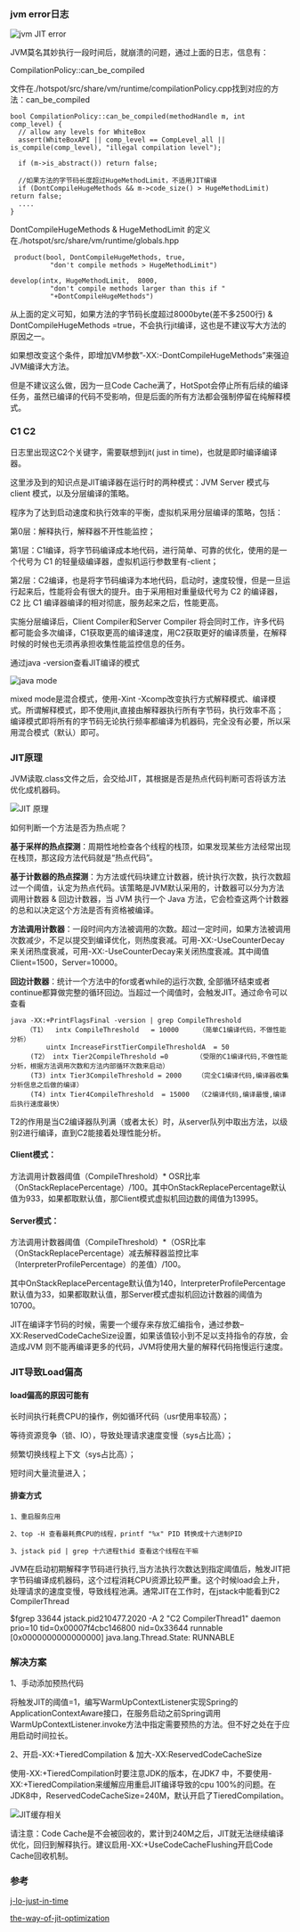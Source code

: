 ### jvm error日志
![jvm JIT error](images/jvm_JIT.png)

JVM莫名其妙执行一段时间后，就崩溃的问题，通过上面的日志，信息有：

CompilationPolicy::can_be_compiled

文件在./hotspot/src/share/vm/runtime/compilationPolicy.cpp找到对应的方法：can_be_compiled
```
bool CompilationPolicy::can_be_compiled(methodHandle m, int comp_level) {
  // allow any levels for WhiteBox
  assert(WhiteBoxAPI || comp_level == CompLevel_all || is_compile(comp_level), "illegal compilation level");
 
  if (m->is_abstract()) return false;
  
  //如果方法的字节码长度超过HugeMethodLimit，不适用JIT编译
  if (DontCompileHugeMethods && m->code_size() > HugeMethodLimit) return false;
  ....
}
```

DontCompileHugeMethods & HugeMethodLimit 的定义在./hotspot/src/share/vm/runtime/globals.hpp
```
 product(bool, DontCompileHugeMethods, true,                               
          "don't compile methods > HugeMethodLimit") 
 
develop(intx, HugeMethodLimit,  8000,                                     
          "don't compile methods larger than this if "                      
          "+DontCompileHugeMethods")  

```
从上面的定义可知，如果方法的字节码长度超过8000byte(差不多2500行) & DontCompileHugeMethods =true，不会执行jit编译，这也是不建议写大方法的原因之一。

如果想改变这个条件，即增加VM参数”-XX:-DontCompileHugeMethods”来强迫JVM编译大方法。

但是不建议这么做，因为一旦Code Cache满了，HotSpot会停止所有后续的编译任务，虽然已编译的代码不受影响，但是后面的所有方法都会强制停留在纯解释模式。

### C1 C2 
日志里出现这C2个关键字，需要联想到jit( just in time)，也就是即时编译编译器。

这里涉及到的知识点是JIT编译器在运行时的两种模式：JVM Server 模式与 client 模式，以及分层编译的策略。

程序为了达到启动速度和执行效率的平衡，虚拟机采用分层编译的策略，包括：

第0层：解释执行，解释器不开性能监控；

第1层：C1编译，将字节码编译成本地代码，进行简单、可靠的优化，使用的是一个代号为 C1 的轻量级编译器，虚拟机运行参数里有-client；

第2层：C2编译，也是将字节码编译为本地代码，启动时，速度较慢，但是一旦运行起来后，性能将会有很大的提升。由于采用相对重量级代号为 C2 的编译器，C2 比 C1 编译器编译的相对彻底，服务起来之后，性能更高。

实施分层编译后，Client Compiler和Server Compiler 将会同时工作，许多代码都可能会多次编译，C1获取更高的编译速度，用C2获取更好的编译质量，在解释时候的时候也无须再承担收集性能监控信息的任务。

通过java -version查看JIT编译的模式

![java mode](images/jvm_mode.png)

mixed mode是混合模式，使用-Xint -Xcomp改变执行方式解释模式、编译模式。所谓解释模式，即不使用jit,直接由解释器执行所有字节码，执行效率不高；编译模式即将所有的字节码无论执行频率都编译为机器码，完全没有必要，所以采用混合模式（默认）即可。

### JIT原理
JVM读取.class文件之后，会交给JIT，其根据是否是热点代码判断可否将该方法优化成机器码。

![JIT 原理](images/JIT.png)

如何判断一个方法是否为热点呢？

**基于采样的热点探测**：周期性地检查各个线程的栈顶，如果发现某些方法经常出现在栈顶，那这段方法代码就是“热点代码”。

**基于计数器的热点探测**：为方法或代码块建立计数器，统计执行次数，执行次数超过一个阈值，认定为热点代码。该策略是JVM默认采用的，计数器可以分为方法调用计数器 & 回边计数器，当 JVM 执行一个 Java 方法，它会检查这两个计数器的总和以决定这个方法是否有资格被编译。

**方法调用计数器**：一段时间内方法被调用的次数。超过一定时间，如果方法被调用次数减少，不足以提交到编译优化，则热度衰减。可用-XX:-UseCounterDecay来关闭热度衰减，可用-XX:-UseCounterDecay来关闭热度衰减。其中阈值Client=1500，Server=10000。

**回边计数器**：统计一个方法中的for或者while的运行次数, 全部循环结束或者continue都算做完整的循环回边。当超过一个阈值时，会触发JIT。通过命令可以查看

```
java -XX:+PrintFlagsFinal -version | grep CompileThreshold
    （T1）  intx CompileThreshold   = 10000     （简单C1编译代码，不做性能分析）                      
         uintx IncreaseFirstTierCompileThresholdA  = 50                                 
     (T2） intx Tier2CompileThreshold =0       （受限的C1编译代码,不做性能分析，根据方法调用次数和方法内部循环次数来启动）                         
     (T3) intx Tier3CompileThreshold = 2000    （完全C1编译代码,编译器收集分析信息之后做的编译）                            
     (T4) intx Tier4CompileThreshold  = 15000  （C2编译代码,编译最慢,编译后执行速度最快）                            
```
T2的作用是当C2编译器队列满（或者太长）时，从server队列中取出方法，以级别2进行编译，直到C2能接着处理性能分析。

#### Client模式：    

方法调用计数器阈值（CompileThreshold）* OSR比率（OnStackReplacePercentage）/100。其中OnStackReplacePercentage默认值为933，如果都取默认值，那Client模式虚拟机回边数的阈值为13995。

#### Server模式：

方法调用计数器阈值（CompileThreshold）*（OSR比率（OnStackReplacePercentage）减去解释器监控比率（InterpreterProfilePercentage）的差值）/100。

其中OnStackReplacePercentage默认值为140，InterpreterProfilePercentage默认值为33，如果都取默认值，那Server模式虚拟机回边计数器的阈值为10700。

JIT在编译字节码的时候，需要一个缓存来存放汇编指令，通过参数–XX:ReservedCodeCacheSize设置，如果该值较小到不足以支持指令的存放，会造成JVM 则不能再编译更多的代码，JVM将使用大量的解释代码拖慢运行速度。

### JIT导致Load偏高

#### load偏高的原因可能有

长时间执行耗费CPU的操作，例如循环代码（usr使用率较高）；

等待资源竞争（锁、IO），导致处理请求速度变慢（sys占比高）；

频繁切换线程上下文（sys占比高）；

短时间大量流量进入；

#### 排查方式
```
1、重启服务应用

2、top -H 查看最耗费CPU的线程，printf "%x" PID 转换成十六进制PID

3、jstack pid | grep 十六进程thid 查看这个线程在干嘛
```
JVM在启动初期解释字节码进行执行,当方法执行次数达到指定阈值后，触发JIT把字节码编译成机器码，这个过程消耗CPU资源比较严重。这个时候load会上升，处理请求的速度变慢，导致线程池满。通常JIT在工作时，在jstack中能看到C2 CompilerThread

$fgrep 33644 jstack.pid210477.2020 -A 2
"C2 CompilerThread1" daemon prio=10 tid=0x00007f4cbc146800 nid=0x33644 runnable [0x0000000000000000]
   java.lang.Thread.State: RUNNABLE
   
### 解决方案
1、手动添加预热代码

将触发JIT的阈值=1，编写WarmUpContextListener实现Spring的ApplicationContextAware接口，在服务启动之前Spring调用WarmUpContextListener.invoke方法中指定需要预热的方法。但不好之处在于应用启动时间拉长。

2、开启-XX:+TieredCompilation & 加大-XX:ReservedCodeCacheSize

使用-XX:+TieredCompilation时要注意JDK的版本，在JDK7 中，不要使用-XX:+TieredCompilation来缓解应用重启JIT编译导致的cpu 100%的问题。在JDK8中，ReservedCodeCacheSize=240M，默认开启了TieredCompilation。

![JIT缓存相关](images/JIT缓存相关.png)

请注意：Code Cache是不会被回收的，累计到240M之后，JIT就无法继续编译优化，回归到解释执行。建议启用-XX:+UseCodeCacheFlushing开启Code Cache回收机制。

### 参考
[j-lo-just-in-time](https://www.ibm.com/developerworks/cn/java/j-lo-just-in-time/index.html)

[the-way-of-jit-optimization](http://www.zhuxingsheng.com/blog/jit-optimization.html)
